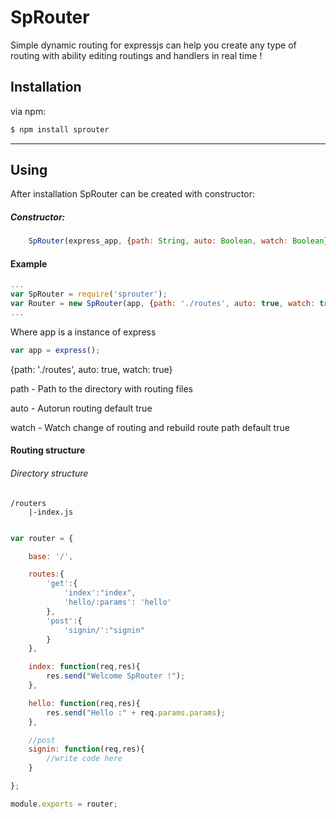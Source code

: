 SpRouter
========

Simple dynamic routing for expressjs can help you create any type of routing with ability editing routings and handlers in real time !

## Installation

via npm:

```bash
$ npm install sprouter
```
------

## Using

After installation SpRouter can be created with constructor:

##### Constructor:
```javascript
    SpRouter(express_app, {path: String, auto: Boolean, watch: Boolean});
```
#### Example

```javascript
...
var SpRouter = require('sprouter');
var Router = new SpRouter(app, {path: './routes', auto: true, watch: true});
...
```

Where app is a instance of express
```javascript
var app = express();
```
{path: './routes', auto: true, watch: true}

path - Path to the directory with routing files

auto - Autorun routing default true

watch - Watch change of routing and rebuild route path default true

#### Routing structure

###### Directory structure
    /routers
        |-index.js

```javascript

var router = {

    base: '/',

    routes:{
        'get':{
            'index':"index",
            'hello/:params': 'hello'
        },
        'post':{
            'signin/':"signin"
        }
    },

    index: function(req,res){
        res.send("Welcome SpRouter !");
    },

    hello: function(req,res){
        res.send("Hello :" + req.params.params);
    },

    //post
    signin: function(req,res){
        //write code here
    }

};

module.exports = router;

```

